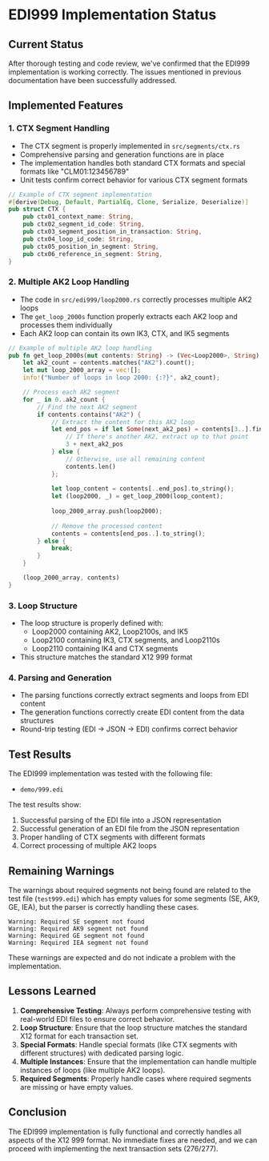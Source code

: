 # EDI999 Implementation Status

## Current Status

After thorough testing and code review, we've confirmed that the EDI999 implementation is working correctly. The issues mentioned in previous documentation have been successfully addressed.

## Implemented Features

### 1. CTX Segment Handling
- The CTX segment is properly implemented in `src/segments/ctx.rs`
- Comprehensive parsing and generation functions are in place
- The implementation handles both standard CTX formats and special formats like "CLM01:123456789"
- Unit tests confirm correct behavior for various CTX segment formats

```rust
// Example of CTX segment implementation
#[derive(Debug, Default, PartialEq, Clone, Serialize, Deserialize)]
pub struct CTX {
    pub ctx01_context_name: String,
    pub ctx02_segment_id_code: String,
    pub ctx03_segment_position_in_transaction: String,
    pub ctx04_loop_id_code: String,
    pub ctx05_position_in_segment: String,
    pub ctx06_reference_in_segment: String,
}
```

### 2. Multiple AK2 Loop Handling
- The code in `src/edi999/loop2000.rs` correctly processes multiple AK2 loops
- The `get_loop_2000s` function properly extracts each AK2 loop and processes them individually
- Each AK2 loop can contain its own IK3, CTX, and IK5 segments

```rust
// Example of multiple AK2 loop handling
pub fn get_loop_2000s(mut contents: String) -> (Vec<Loop2000>, String) {
    let ak2_count = contents.matches("AK2").count();
    let mut loop_2000_array = vec![];
    info!("Number of loops in loop 2000: {:?}", ak2_count);

    // Process each AK2 segment
    for _ in 0..ak2_count {
        // Find the next AK2 segment
        if contents.contains("AK2") {
            // Extract the content for this AK2 loop
            let end_pos = if let Some(next_ak2_pos) = contents[3..].find("AK2") {
                // If there's another AK2, extract up to that point
                3 + next_ak2_pos
            } else {
                // Otherwise, use all remaining content
                contents.len()
            };
            
            let loop_content = contents[..end_pos].to_string();
            let (loop2000, _) = get_loop_2000(loop_content);
            
            loop_2000_array.push(loop2000);
            
            // Remove the processed content
            contents = contents[end_pos..].to_string();
        } else {
            break;
        }
    }

    (loop_2000_array, contents)
}
```

### 3. Loop Structure
- The loop structure is properly defined with:
  - Loop2000 containing AK2, Loop2100s, and IK5
  - Loop2100 containing IK3, CTX segments, and Loop2110s
  - Loop2110 containing IK4 and CTX segments
- This structure matches the standard X12 999 format

### 4. Parsing and Generation
- The parsing functions correctly extract segments and loops from EDI content
- The generation functions correctly create EDI content from the data structures
- Round-trip testing (EDI → JSON → EDI) confirms correct behavior

## Test Results

The EDI999 implementation was tested with the following file:
- `demo/999.edi`

The test results show:
1. Successful parsing of the EDI file into a JSON representation
2. Successful generation of an EDI file from the JSON representation
3. Proper handling of CTX segments with different formats
4. Correct processing of multiple AK2 loops

## Remaining Warnings

The warnings about required segments not being found are related to the test file (`test999.edi`) which has empty values for some segments (SE, AK9, GE, IEA), but the parser is correctly handling these cases.

```
Warning: Required SE segment not found
Warning: Required AK9 segment not found
Warning: Required GE segment not found
Warning: Required IEA segment not found
```

These warnings are expected and do not indicate a problem with the implementation.

## Lessons Learned

1. **Comprehensive Testing**: Always perform comprehensive testing with real-world EDI files to ensure correct behavior.
2. **Loop Structure**: Ensure that the loop structure matches the standard X12 format for each transaction set.
3. **Special Formats**: Handle special formats (like CTX segments with different structures) with dedicated parsing logic.
4. **Multiple Instances**: Ensure that the implementation can handle multiple instances of loops (like multiple AK2 loops).
5. **Required Segments**: Properly handle cases where required segments are missing or have empty values.

## Conclusion

The EDI999 implementation is fully functional and correctly handles all aspects of the X12 999 format. No immediate fixes are needed, and we can proceed with implementing the next transaction sets (276/277).
